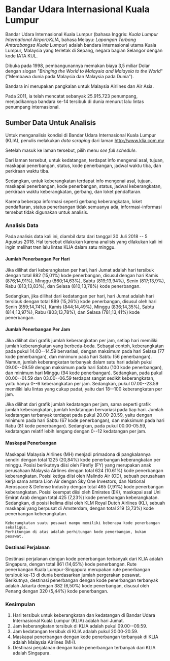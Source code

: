 # Bandar Udara Internasional Kuala Lumpur

Bandar Udara Internasional Kuala Lumpur (bahasa Inggris: *Kuala Lumpur International Airport/KLIA*, bahasa Melayu: *Lapangan Terbang Antarabangsa Kuala Lumpur*) adalah bandara internasional utama Kuala Lumpur, Malaysia yang terletak di Sepang, negara bagian Selangor dengan kode IATA KUL.

Dibuka pada 1998, pembangunannya memakan biaya 3,5 miliar Dolar dengan slogan "*Bringing the World to Malaysia and Malaysia to the World*" ("Membawa dunia pada Malaysia dan Malaysia pada Dunia").

Bandara ini merupakan pangkalan untuk Malaysia Airlines dan Air Asia.

Pada 2011, ia telah mencatat sebanyak 25.915.723 penumpang, menjadikannya bandara ke-14 tersibuk di dunia menurut lalu lintas penumpang internasional.

## Sumber Data Untuk Analisis

Untuk menganalisis kondisi di Bandar Udara Internasional Kuala Lumpur (KLIA), penulis melakukan *data scraping* dari laman http://www.klia.com.my

Setelah masuk ke laman tersebut, pilih menu *see full schedule*. 

Dari laman tersebut, untuk kedatangan, terdapat info mengenai asal, tujuan, maskapai penerbangan, status, kode penerbangan, jadwal waktu tiba, dan perkiraan waktu tiba. 

Sedangkan, untuk keberangkatan terdapat info mengenai asal, tujuan, maskapai penerbangan, kode penerbangan, status, jadwal keberangkatan, perkiraan waktu keberangkatan, gerbang, dan loket pendaftaran.

Karena beberapa informasi seperti gerbang keberangkatan, loket pendaftaran, status penerbangan tidak semuanya ada, informasi-informasi tersebut tidak digunakan untuk analisis.

### Analisis Data

Pada analisis data kali ini, diambil data dari tanggal 30 Juli 2018 -- 5 Agustus 2018. Hal tersebut dilakukan karena analisis yang dilakukan kali ini ingin melihat tren lalu lintas KLIA dalam satu minggu.

#### Jumlah Penerbangan Per Hari

Jika dilihat dari keberangkatan per hari, hari Jumat adalah hari tersibuk dengan total 882 (15,01%) kode penerbangan, disusul dengan hari Kamis (876;14,91%), Minggu (860;14,63%), Sabtu (819;13,94%), Senin (817;13,9%), Rabu (813;13,83%), dan Selasa (810;13,78%) kode penerbangan.

Sedangkan, jika dilihat dari kedatangan per hari, hari Jumat adalah hari tersibuk dengan total 889 (15,26%) kode penerbangan, disusul oleh hari Senin (859;14,74%), Kamis (844;14,49%), Minggu (836;14,35%), Sabtu (814;13,97%), Rabu (803;13,78%), dan Selasa (781;13,41%) kode penerbangan.


#### Jumlah Penerbangan Per Jam

Jika dilihat dari grafik jumlah keberangkatan per jam, setiap hari memiliki jumlah keberangkatan yang berbeda-beda. Sebagai contoh, keberangkatan pada pukul 14.00--14.59 bervariasi, dengan maksimum pada hari Selasa (77 kode penerbangan), dan minimum pada hari Sabtu (56 penerbangan). Namun, jumlah keberangkatan terbanyak dalam satu hari adalah pukul 09.00--09.59 dengan maksimum pada hari Sabtu (100 kode penerbangan), dan minimum hari Minggu (94 kode penerbangan). Sedangkan, pada pukul 00.00--01.59 dan 03.00--06.59 terdapat sangat sedikit keberangkatan, yaitu hanya 0--6 keberangkatan per jam. Sedangkan, pukul 07.00--23.59 memiliki lalu lintas yang cukup padat, yaitu dari 18--100 keberangkatan per jam.

Jika dilihat dari grafik jumlah kedatangan per jam, sama seperti grafik jumlah keberangkatan, jumlah kedatangan bervariasi pada tiap hari. Jumlah kedatangan terbanyak terdapat pada pukul 20.00-20.59, yaitu dengan minimum pada hari Sabtu (67 kode penerbangan), dan maksimum pada hari Rabu (81 kode penerbangan). Sedangkan, pada pukul 00.00-05.59, kedatangan relatif lebih lengang dengan 0--12 kedatangan per jam.

#### Maskapai Penerbangan

Maskapai Malaysia Airlines (MH) menjadi primadona di pangkalannya sendiri dengan total 1225 (20,84%) kode penerbangan keberangkatan per minggu. Posisi berikutnya diisi oleh Firefly (FY) yang merupakan anak perusahaan Malaysia Airlines dengan total 624 (10.61%) kode penerbangan keberangkatan. Posisi ketiga diisi oleh Malindo Air (OD), sebuah perusahaan kerja sama antara Lion Air dengan Sky One Investors, dan National Aerospace & Defense Industry dengan total 465 (7,91%) kode penerbangan keberangkatan. Posisi keempat diisi oleh Emirates (EK), maskapai asal Uni Emirat Arab dengan total 425 (7,23%) kode penerbangan keberangkatan. Sedangkan, di posisi kelima diisi oleh KLM Royal Dutch Airlines (KL), sebuah maskapai yang berpusat di Amsterdam, dengan total 219 (3,73%) kode penerbangan keberangkatan. 

```
Keberangkatan suatu pesawat mampu memiliki beberapa kode penerbangan sekaligus.
Perhitungan di atas adalah perhitungan kode penerbangan, bukan pesawat.
```
#### Destinasi Perjalanan

Destinasi perjalanan dengan kode penerbangan terbanyak dari KLIA adalah Singapura, dengan total 861 (14,65%) kode penerbangan. Rute penerbangan Kuala Lumpur-Singapura merupakan rute penerbangan tersibuk ke-13 di dunia berdasarkan jumlah pergerakan pesawat. Berikutnya, destinasi penerbangan dengan kode penerbangan terbanyak adalah Jakarta dengan 382 (6,50%) kode penerbangan, disusul oleh Penang dengan 320 (5,44%) kode penerbangan. 

### Kesimpulan

1. Hari tersibuk untuk keberangkatan dan kedatangan di Bandar Udara Internasional Kuala Lumpur (KLIA) adalah hari Jumat.
2. Jam keberangkatan tersibuk di KLIA adalah pukul 09.00--09.59.
3. Jam kedatangan tersibuk di KLIA adalah pukul 20.00-20.59.
4. Maskapai penerbangan dengan kode penerbangan terbanyak di KLIA adalah Malaysia Airlines (MH).
5. Destinasi perjalanan dengan kode penerbangan terbanyak dari KLIA adalah Singapura.
